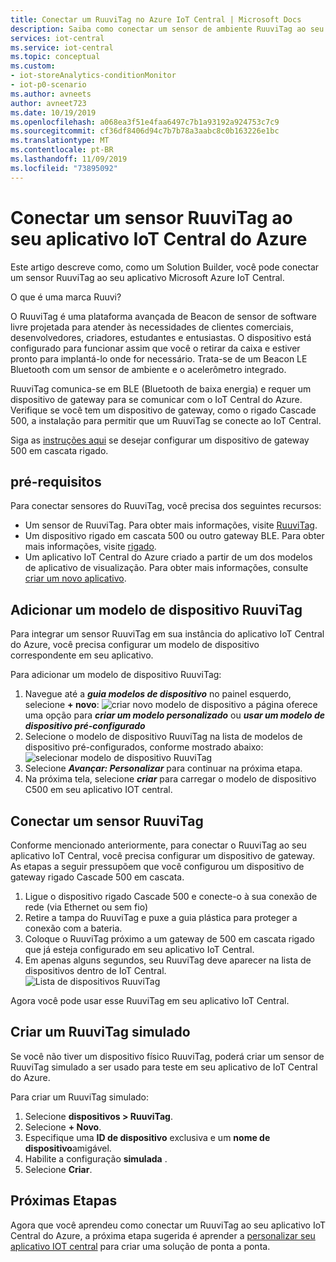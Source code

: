 ```yaml
---
title: Conectar um RuuviTag no Azure IoT Central | Microsoft Docs
description: Saiba como conectar um sensor de ambiente RuuviTag ao seu aplicativo IoT Central.
services: iot-central
ms.service: iot-central
ms.topic: conceptual
ms.custom:
- iot-storeAnalytics-conditionMonitor
- iot-p0-scenario
ms.author: avneets
author: avneet723
ms.date: 10/19/2019
ms.openlocfilehash: a068ea3f51e4faa6497c7b1a93192a924753c7c9
ms.sourcegitcommit: cf36df8406d94c7b7b78a3aabc8c0b163226e1bc
ms.translationtype: MT
ms.contentlocale: pt-BR
ms.lasthandoff: 11/09/2019
ms.locfileid: "73895092"
---
```

# <a name="connect-a-ruuvitag-sensor-to-your-azure-iot-central-application"></a>Conectar um sensor RuuviTag ao seu aplicativo IoT Central do Azure

Este artigo descreve como, como um Solution Builder, você pode conectar um sensor RuuviTag ao seu aplicativo Microsoft Azure IoT Central.

O que é uma marca Ruuvi?

O RuuviTag é uma plataforma avançada de Beacon de sensor de software livre projetada para atender às necessidades de clientes comerciais, desenvolvedores, criadores, estudantes e entusiastas. O dispositivo está configurado para funcionar assim que você o retirar da caixa e estiver pronto para implantá-lo onde for necessário. Trata-se de um Beacon LE Bluetooth com um sensor de ambiente e o acelerômetro integrado.

RuuviTag comunica-se em BLE (Bluetooth de baixa energia) e requer um dispositivo de gateway para se comunicar com o IoT Central do Azure. Verifique se você tem um dispositivo de gateway, como o rigado Cascade 500, a instalação para permitir que um RuuviTag se conecte ao IoT Central.

Siga as [instruções aqui](./howto-connect-rigado-cascade-500.md) se desejar configurar um dispositivo de gateway 500 em cascata rigado.

## <a name="prerequisites"></a>pré-requisitos

Para conectar sensores do RuuviTag, você precisa dos seguintes recursos:

* Um sensor de RuuviTag. Para obter mais informações, visite [RuuviTag](https://ruuvi.com/).
* Um dispositivo rigado em cascata 500 ou outro gateway BLE. Para obter mais informações, visite [rigado](https://www.rigado.com/).
* Um aplicativo IoT Central do Azure criado a partir de um dos modelos de aplicativo de visualização. Para obter mais informações, consulte [criar um novo aplicativo](./quick-deploy-iot-central.md).

## <a name="add-a-ruuvitag-device-template"></a>Adicionar um modelo de dispositivo RuuviTag

Para integrar um sensor RuuviTag em sua instância do aplicativo IoT Central do Azure, você precisa configurar um modelo de dispositivo correspondente em seu aplicativo.

Para adicionar um modelo de dispositivo RuuviTag:

1. Navegue até a ***guia modelos de dispositivo*** no painel esquerdo, selecione **+ novo**: ![criar novo modelo de dispositivo](./media/howto-connect-ruuvi/devicetemplate-new.png) a página oferece uma opção para ***criar um modelo personalizado*** ou ***usar um modelo de dispositivo pré-configurado***
1. Selecione o modelo de dispositivo RuuviTag na lista de modelos de dispositivo pré-configurados, conforme mostrado abaixo: ![selecionar modelo de dispositivo RuuviTag](./media/howto-connect-ruuvi/devicetemplate-preconfigured.png)
1. Selecione ***Avançar: Personalizar*** para continuar na próxima etapa.
1. Na próxima tela, selecione ***criar*** para carregar o modelo de dispositivo C500 em seu aplicativo IOT central.

## <a name="connect-a-ruuvitag-sensor"></a>Conectar um sensor RuuviTag

Conforme mencionado anteriormente, para conectar o RuuviTag ao seu aplicativo IoT Central, você precisa configurar um dispositivo de gateway. As etapas a seguir pressupõem que você configurou um dispositivo de gateway rigado Cascade 500 em cascata.  

1. Ligue o dispositivo rigado Cascade 500 e conecte-o à sua conexão de rede (via Ethernet ou sem fio)
1. Retire a tampa do RuuviTag e puxe a guia plástica para proteger a conexão com a bateria.
1. Coloque o RuuviTag próximo a um gateway de 500 em cascata rigado que já esteja configurado em seu aplicativo IoT Central.
1. Em apenas alguns segundos, seu RuuviTag deve aparecer na lista de dispositivos dentro de IoT Central.  
    ![Lista de dispositivos RuuviTag](./media/howto-connect-ruuvi/ruuvi-devicelist.png)

Agora você pode usar esse RuuviTag em seu aplicativo IoT Central.  

## <a name="create-a-simulated-ruuvitag"></a>Criar um RuuviTag simulado

Se você não tiver um dispositivo físico RuuviTag, poderá criar um sensor de RuuviTag simulado a ser usado para teste em seu aplicativo de IoT Central do Azure.

Para criar um RuuviTag simulado:

1. Selecione **dispositivos > RuuviTag**.
1. Selecione **+ Novo**.
1. Especifique uma **ID de dispositivo** exclusiva e um **nome de dispositivo**amigável.  
1. Habilite a configuração **simulada** .
1. Selecione **Criar**.  

## <a name="next-steps"></a>Próximas Etapas

Agora que você aprendeu como conectar um RuuviTag ao seu aplicativo IoT Central do Azure, a próxima etapa sugerida é aprender a [personalizar seu aplicativo IOT central](../retail/tutorial-in-store-analytics-customize-dashboard-pnp.md) para criar uma solução de ponta a ponta.
